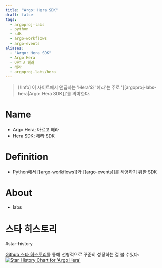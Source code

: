 ```yaml
---
title: "Argo: Hera SDK"
draft: false
tags:
  - argoproj-labs
  - python
  - sdk
  - argo-workflows
  - argo-events
aliases:
  - "Argo: Hera SDK"
  - Argo Hera
  - 아르고 헤라
  - 헤라
  - argoproj-labs/hera
---
```

> [!Info]
> 이 사이트에서 언급하는 'Hera'와 '헤라'는 주로 '[[argoproj-labs-hera|Argo: Hera SDK]]'를 의미한다.

# Name
- Argo Hera; 아르고 헤라
- Hera SDK; 헤라 SDK


# Definition
- Python에서 [[argo-workflows]]와 [[argo-events]]를 사용하기 위한 SDK


# About 
- labs


# 스타 히스토리
#star-history

[Github 스타 히스토리](https://star-history.com/#argoproj-labs/hera)를 통해 선형적으로 꾸준히 성장하는 걸 볼 수있다:
[![Star History Chart for 'Argo Hera'](https://api.star-history.com/svg?repos=argoproj-labs/hera)](https://star-history.com/#argoproj-labs/hera)
